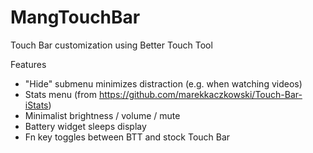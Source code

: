 # MangTouchBar

Touch Bar customization using Better Touch Tool

Features
- "Hide" submenu minimizes distraction (e.g. when watching videos)
- Stats menu (from https://github.com/marekkaczkowski/Touch-Bar-iStats)
- Minimalist brightness / volume / mute
- Battery widget sleeps display
- Fn key toggles between BTT and stock Touch Bar

